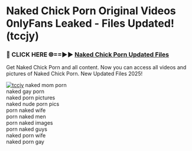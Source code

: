 # Naked Chick Porn Original Videos 0nlyFans Leaked - Files Updated! (tccjy)

<h3>🔴 CLICK HERE 🌐==►► <a href="https://tinyurl.com/yckcrads" rel="nofollow">Naked Chick Porn Updated Files</a></h3>

Get Naked Chick Porn and all content. Now you can access all videos and pictures of Naked Chick Porn. New Updated Files 2025!

[![tccjy](https://i.imgur.com/hpKpOFt.gif)](https://tinyurl.com/yckcrads)
naked mom porn<br>
naked gay porn<br>
naked porn pictures<br>
naked nude porn pics<br>
porn naked wife<br>
porn naked men<br>
porn naked images<br>
porn naked guys<br>
naked porn wife<br>
naked porn gay